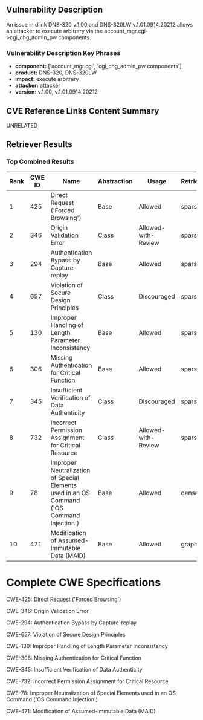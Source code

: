 ## Vulnerability Description
An issue in dlink DNS-320 v.1.00 and DNS-320LW v.1.01.0914.20212 allows an attacker to execute arbitrary via the account_mgr.cgi->cgi_chg_admin_pw components.

### Vulnerability Description Key Phrases
- **component:** ['account_mgr.cgi', 'cgi_chg_admin_pw components']
- **product:** DNS-320, DNS-320LW
- **impact:** execute arbitrary
- **attacker:** attacker
- **version:** v.1.00, v.1.01.0914.20212

## CVE Reference Links Content Summary
UNRELATED

## Retriever Results

### Top Combined Results

| Rank | CWE ID | Name | Abstraction | Usage  | Retrievers | Individual Scores |
|------|--------|------|-------------|-------|------------|-------------------|
| 1 | 425 | Direct Request ('Forced Browsing') | Base | Allowed | sparse | 0.050 |
| 2 | 346 | Origin Validation Error | Class | Allowed-with-Review | sparse | 0.047 |
| 3 | 294 | Authentication Bypass by Capture-replay | Base | Allowed | sparse | 0.046 |
| 4 | 657 | Violation of Secure Design Principles | Class | Discouraged | sparse | 0.044 |
| 5 | 130 | Improper Handling of Length Parameter Inconsistency | Base | Allowed | sparse | 0.043 |
| 6 | 306 | Missing Authentication for Critical Function | Base | Allowed | sparse | 0.043 |
| 7 | 345 | Insufficient Verification of Data Authenticity | Class | Discouraged | sparse | 0.042 |
| 8 | 732 | Incorrect Permission Assignment for Critical Resource | Class | Allowed-with-Review | sparse | 0.041 |
| 9 | 78 | Improper Neutralization of Special Elements used in an OS Command ('OS Command Injection') | Base | Allowed | dense | 0.576 |
| 10 | 471 | Modification of Assumed-Immutable Data (MAID) | Base | Allowed | graph | 0.002 |



# Complete CWE Specifications

CWE-425: Direct Request ('Forced Browsing')

CWE-346: Origin Validation Error

CWE-294: Authentication Bypass by Capture-replay

CWE-657: Violation of Secure Design Principles

CWE-130: Improper Handling of Length Parameter Inconsistency

CWE-306: Missing Authentication for Critical Function

CWE-345: Insufficient Verification of Data Authenticity

CWE-732: Incorrect Permission Assignment for Critical Resource

CWE-78: Improper Neutralization of Special Elements used in an OS Command ('OS Command Injection')

CWE-471: Modification of Assumed-Immutable Data (MAID)